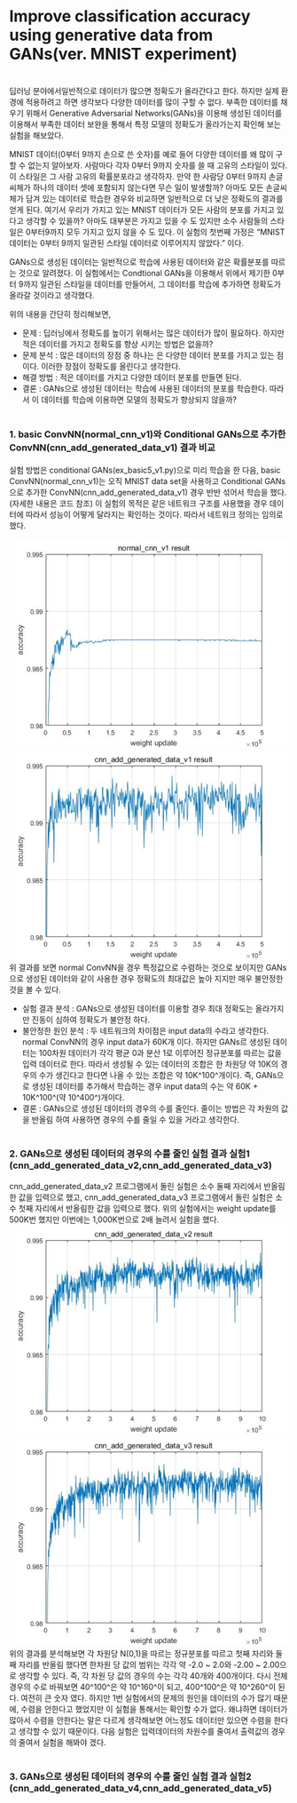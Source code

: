 # Improve classification accuracy using generative data from GANs(ver. MNIST experiment)
#



딥러닝 분야에서일반적으로 데이터가 많으면 정확도가 올라간다고 한다. 하지만 실제 환경에 적용하려고 하면 생각보다 다양한 데이터를 많이 구할 수 없다. 부족한 데이터를 채우기 위해서 Generative Adversarial Networks(GANs)을 이용해 생성된 데이터를 이용해서 부족한 데이터 보완을 통해서 특정 모델의 정확도가 올라가는지 확인해 보는 실험을 해보았다.

MNIST 데이터(0부터 9까지 손으로 쓴 숫자)를 예로 들어 다양한 데이터를 왜 많이 구할 수 없는지 알아보자. 사람마다 각자 0부터 9까지 숫자를 쓸 때 고유의 스타일이 있다. 이 스타일은 그 사람 고유의 확률분포라고 생각하자. 만약 한 사람당 0부터 9까지 손글씨체가 하나의 데이터 셋에 포함되지 않는다면 무슨 일이 발생할까? 아마도 모든 손글씨체가 담겨 있는 데이터로 학습한 경우와 비교하면 일반적으로 더 낮은 정확도의 결과를 얻게 된다. 여기서 우리가 가지고 있는 MNIST 데이터가 모든 사람의 분포를 가지고 있다고 생각할 수 있을까? 아마도 대부분은 가지고 있을 수 도 있지만 소수 사람들의 스타일은 0부터9까지 모두 가지고 있지 않을 수 도 있다. 이 실험의 첫번째 가정은 “MNIST 데이터는 0부터 9까지 일관된 스타일 데이터로 이루어지지 않았다.” 이다.

GANs으로 생성된 데이터는 일반적으로 학습에 사용된 데이터와 같은 확률분포를 따르는 것으로 알려졌다. 이 실험에서는 Condtional GANs을 이용해서 위에서 제기한 0부터 9까지 일관된 스타일을 데이터를 만들어서, 그 데이터를 학습에 추가하면 정확도가 올라갈 것이라고 생각했다.

위의 내용을 간단히 정리해보면,
* 문제 : 딥러닝에서 정확도를 높이기 위해서는 많은 데이터가 많이 필요하다. 하지만 적은 데이터를 가지고 정확도를 향상 시키는 방법은 없을까?
* 문제 분석 :  많은 데이터의 장점 중 하나는 은 다양한 데이터 분포를 가지고 있는 점이다. 이러한 장점이 정확도를 올린다고 생각한다.
* 해결 방법 : 적은 데이터를 가지고 다양한 데이터 분포를 만들면 된다.
* 결론 : GANs으로 생성된 데이터는 학습에 사용된 데이터의 분포를 학습한다. 따라서 이 데이터를 학습에 이용하면 모델의 정확도가 향상되지 않을까?

#
### 1. basic ConvNN(normal_cnn_v1)와 Conditional GANs으로 추가한 ConvNN(cnn_add_generated_data_v1) 결과 비교
####
실험 방법은 conditional GANs(ex_basic5_v1.py)으로 미리 학습을 한 다음, basic ConvNN(normal_cnn_v1)는 오직 MNIST data set을 사용하고 Conditional GANs으로 추가한 ConvNN(cnn_add_generated_data_v1) 경우 반반 섞어서 학습을 했다.(자세한 내용은 코드 참조) 이 실험의 목적은 같은 네트워크 구조를 사용했을 경우 데이터에 따라서 성능이 어떻게 달라지는 확인하는 것이다. 따라서 네트워크 정의는 임의로 했다.

 ![normal cnn](./graph_image/normal_cnn_v1_result.jpg)  
 ![normal cnn adding ganerative data v1](./graph_image/normal_cnn_add_generated_datav1_result.jpg)
위 결과를 보면 normal ConvNN을 경우 특정값으로 수렴하는 것으로 보이지만 GANs으로 생성된 데이터와 같이 사용한 경우 정확도의 최대값은 높아 지지만 매우 불안정한 것을 볼 수 있다.
* 실험 결과 분석 : GANs으로 생성된 데이터를 이용할 경우 최대 정확도는 올라가지만 진동이 심하여 정확도가 불안정 하다.  
* 불안정한 원인 분석 : 두 네트워크의 차이점은 input data의 수라고 생각한다. normal ConvNN의 경우 input data가 60K개 이다. 하지만 GANs르 생성된 데이터는 100차원 데이터가 각각 평균 0과 분산 1로 이루어진 정규분포를 따르는 값을 입력 데이터로 한다. 따라서 생성될 수 있는 데이터의 조합은 한 차원당 약 10K의 경우의 수가 생긴다고 한다면 나올 수 있는 조합은 약 10K^100^개이다. 즉, GANs으로 생성된 데이터를 추가해서 학습하는 경우 input data의 수는 약 60K + 10K^100^(약 10^400^)개이다.
* 결론 : GANs으로 생성된 데이터의 경우의 수를 줄인다. 줄이는 방법은 각 차원의 값을 반올림 하여 사용하면 경우의 수를 줄일 수 있을 거라고 생각한다.

#
### 2. GANs으로 생성된 데이터의 경우의 수를 줄인 실험 결과 실험1 (cnn_add_generated_data_v2,cnn_add_generated_data_v3)   
cnn_add_generated_data_v2 프로그램에서 돌린 실험은 소수 둘째 자리에서 반올림한 값을 입력으로 했고, cnn_add_generated_data_v3 프로그램에서 돌린 실험은 소수 첫째 자리에서 반올림한 값을 입력으로 했다. 위의 실험에서는 weight update를  500K번 했지만 이번에는 1,000K번으로 2배 늘려서 실험을 했다.
 ![normal cnn adding ganerative data v2](./graph_image/normal_cnn_add_generated_datav2_result.jpg)
 ![normal cnn adding ganerative data v3](./graph_image/normal_cnn_add_generated_datav3_result.jpg)
위의 결과를 분석해보면 각 차원당 N(0,1)을 따르는 정규분포를 따르고 첫째 자리와 둘째 자리를 반올림 했다면 한차원 당 값의 범위는 각각 약 -2.0 ~ 2.0와 -2.00 ~ 2.00으로 생각할 수 있다. 즉, 각 차원 당 값의 경우의 수는 각각 40개와 400개이다. 다시 전체 경우의 수로 바꿔보면 40^100^은 약 10^160^이 되고, 400^100^은 약 10^260^이 된다. 여전히 큰 숫자 였다. 하지만 1번 실험에서의 문제의 원인을 데이터의 수가 많기 때문에, 수렴을 안한다고 했었지만 이 실험을 통해서는 확인할 수가 없다. 왜냐하면 데이터가 많아서 수렴을 안한다는 말은 다르게 생각해보면 어느정도 데이터만 있으면 수렴을 한다고 생각할 수 있기 때문이다. 다음 실험은 입력데이터의 차원수를 줄여서 출력값의 경우의 줄여서 실험을 해봐야 겠다.

#
### 3. GANs으로 생성된 데이터의 경우의 수를 줄인 실험 결과 실험2 (cnn_add_generated_data_v4,cnn_add_generated_data_v5)
